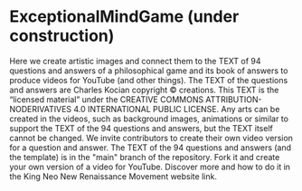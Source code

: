 # ExceptionalMindGame (under construction)
Here we create artistic images and connect them to the TEXT of 94 questions and answers of a philosophical game and its book of answers to produce videos for YouTube (and other things). The TEXT of the questions and answers are Charles Kocian copyright © creations. This TEXT is the “licensed material” under the CREATIVE COMMONS ATTRIBUTION-NODERIVATIVES 4.0 INTERNATIONAL PUBLIC LICENSE. Any arts can be created in the videos, such as background images, animations or similar to support the TEXT of the 94 questions and answers, but the TEXT itself cannot be changed. We invite contributors to create their own video version for a question and answer. The TEXT of the 94 questions and answers (and the template) is in the "main" branch of the repository. Fork it and create your own version of a video for YouTube. Discover more and how to do it in the King Neo New Renaissance Movement website link.
